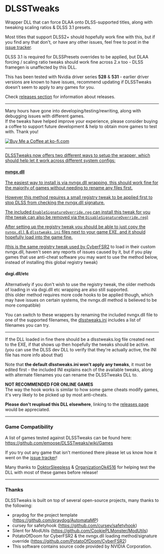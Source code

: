 # DLSSTweaks

Wrapper DLL that can force DLAA onto DLSS-supported titles, along with tweaking scaling ratios & DLSS 3.1 presets.

Most titles that support DLSS2+ should hopefully work fine with this, but if you find any that don't, or have any other issues, feel free to post in the [issue tracker](https://github.com/emoose/DLSSTweaks/issues).

DLSS 3.1 is required for DLSSPresets overrides to be applied, but DLAA forcing / scaling ratio tweaks should work fine across 2.x too - DLSS framegen is unaffected by this DLL.

This has been tested with Nvidia driver series **528** & **531** - earlier driver versions are known to have issues, recommend updating if DLSSTweaks doesn't seem to apply to any games for you.

Check [releases section](https://github.com/emoose/DLSSTweaks/releases) for information about releases.

---

Many hours have gone into developing/testing/rewriting, along with debugging issues with different games.  
If the tweaks have helped improve your experience, please consider buying a coffee to support future development & help to obtain more games to test with. Thank you!

<a href='https://ko-fi.com/emoose' target='_blank'><img src='https://i.imgur.com/I3zDqrO.png' border='0' alt='Buy Me a Coffee at ko-fi.com' />

---

DLSSTweaks now offers two different ways to setup the wrapper, which should help let it work across different system configs:

#### nvngx.dll
The easiest way to install is via nvngx.dll wrapping, this should work fine for the majority of games without needing to rename any files first.

However this method requires a small registry tweak to be applied first to stop DLSS from checking the nvngx.dll signature.

The included `EnableSignatureOverride.reg` can install this tweak for you (the tweak can also be removed via the `DisableSignatureOverride.reg`)

After setting up the registry tweak you should be able to just copy the `nvngx.dll` & `dlsstweaks.ini` files next to your game EXE, and it should hopefully load into the game fine.

(this is the same registry tweak used by [CyberFSR2](https://github.com/PotatoOfDoom/CyberFSR2) to load in their custom nvngx.dll, haven't seen any reports of issues caused by it, but if you play games that use anti-cheat software you may want to use the method below, instead of installing this global registry tweak)

#### dxgi.dll/etc
Alternatively if you don't wish to use the registry tweak, the older methods of loading in via dxgi.dll etc wrapping are also still supported.  
(this older method requires more code hooks to be applied though, which may have issues on certain systems, the nvngx.dll method is believed to be more compatible)

You can switch to these wrappers by renaming the included nvngx.dll file to one of the supported filenames, the [dlsstweaks.ini](https://github.com/emoose/DLSSTweaks/blob/master/dlsstweaks.ini) includes a list of filenames you can try.

---

If the DLL loaded in fine there should be a dlsstweaks.log file created next to the EXE, if that shows up then hopefully the tweaks should be active. 
(you can use the DLSS dev DLL to verify that they're actually active, the INI file has more info about that)

Note that **the default dlsstweaks.ini won't apply any tweaks**, it must be edited first - the included INI explains each of the available tweaks, along with alternate filenames you can rename the DLSSTweaks DLL to.

**NOT RECOMMENDED FOR ONLINE GAMES**  
The way the hook works is similar to how some game cheats modify games, it's very likely to be picked up by most anti-cheats.

**Please don't reupload this DLL elsewhere**, linking to the [releases page](https://github.com/emoose/DLSSTweaks/releases) would be appreciated.

---
### Game Compatibility
A list of games tested against DLSSTweaks can be found here: https://github.com/emoose/DLSSTweaks/wiki/Games

If you try out any game that isn't mentioned there please let us know how it went on the [issue tracker](https://github.com/emoose/DLSSTweaks/issues)!

Many thanks to [DoktorSleepless](https://www.reddit.com/user/DoktorSleepless) & [OrganizationOk4516](https://www.reddit.com/user/OrganizationOk4516) for helping test the DLL with most of these games before release!

---
### Thanks
DLSSTweaks is built on top of several open-source projects, many thanks to the following:

- praydog for the project template (https://github.com/praydog/AutomataMP)
- cursey for safetyhook (https://github.com/cursey/safetyhook)
- Silent for ModUtils (https://github.com/CookiePLMonster/ModUtils)
- PotatoOfDoom for CyberFSR2 & the nvngx.dll loading method/signature override (https://github.com/PotatoOfDoom/CyberFSR2)
- This software contains source code provided by NVIDIA Corporation.
